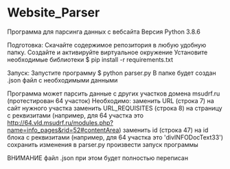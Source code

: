# Website_Parser
Программа для парсинга данных с вебсайта
Версия Python 3.8.6

Подготовка:
Скачайте содержимое репозитория в любую удобную папку.
Создайте и активируйте виртуальное окружение 
Установите необходимые библиотеки $ pip install -r requirements.txt

Запуск:
Запустите программу $ python parser.py
В папке будет создан .json файл с необходимыми данными

Программа может парсить данные с других участков домена msudrf.ru (протестирован 64 участок)
Необходимо:
заменить URL (строка 7) на сайт нужного участка
заменить URL_REQUISITES (строка 8) на страницу с реквизитами (например, для 64 участка это http://64.vld.msudrf.ru/modules.php?name=info_pages&rid=52#contentArea)
заменить id (строка 47) на id блока с реквизитами (например, для 64 участка это 'divINFODocText33')
сохранить изменения в parser.py
произвести запуск программы

ВНИМАНИЕ
файл .json при этом будет полностью переписан
